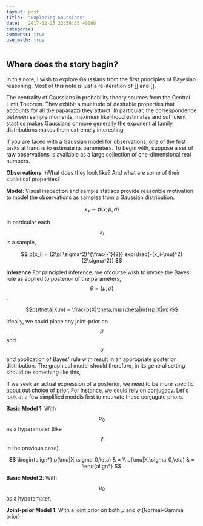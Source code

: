 ```yaml
---
layout: post
title:  "Exploring Gaussians"
date:   2017-02-23 22:56:35 +0000
categories: 
comments: true
use_math: true
---
```


## Where does the story begin?


In this note, I wish to explore Gaussians from the first principles of Bayesian reasoning. Most of this note is just a re-iteration of [] and [].

The centrality of Gaussians in probability theory sources from the Central Limit Theorem. They exhibit a multitude of desirable properties that accounts for all the paparazzi they attarct. In particular, the correspondence between sample moments, maximum likelihood estimates and sufficient stastics makes Gaussians or more generally the exponential family distributions makes them extremely interesting.

If you are faced with a Gaussian model for observations, one of the first tasks at hand is to estimate its parameters. To begin with, suppose a set of raw observations is available as a large collection of one-dimensional real numbers. 

**Observations**: }What does they look like? And what are some of their statistical properties?

**Model**: Visual inspection and sample statiscs provide reasonble motivation to model the observations as samples from a Gaussian distribution.

$$x_s \sim p(x;\mu,\sigma)$$

In particular each $$x_i$$ is a sample,

$$ p(x_i) = (2\pi \sigma^2)^{\frac{-1}{2}} exp(\frac{-(x_i-\mu)^2}{2\sigma^2}) $$

**Inference** For principled inference, we ofcourse wish to invoke the Bayes' rule as applied to posterior of the parameters, $$\theta = \{\mu,\sigma\}$$.

$$p(\theta|X,m) = \frac{p(X|\theta,m)p(\theta|m)}{p(X|m)}$$

Ideally, we could place any joint-prior on $$\mu$$ and $$\sigma$$ and application of Bayes' rule with result in an appropriate posterior distribution. The graphical model should therefore, in its general setting should be something like this,

If we seek an actual expression of a posterior, we need to be more specific about out choice of prior. For instance, we could rely on conjugacy. Let's look at a few simplified models first to motivate these conjugate priors. 

**Basic Model 1**: With $$\sigma_0$$ as a hyperamater (like $$\gamma$$ in the previous case). 



$$
\begin{align*}
p(\mu|X,\sigma_0,\eta) & = \\
p(\mu|X,\sigma_0,\eta) & = 
\end{align*} 
$$


**Basic Model 2**: With $$\mu_0$$ as a hyperamater. 


**Joint-prior Model 1**: With a joint prior on both $\mu$ and $\sigma$ (Normal-Gamma prior)





